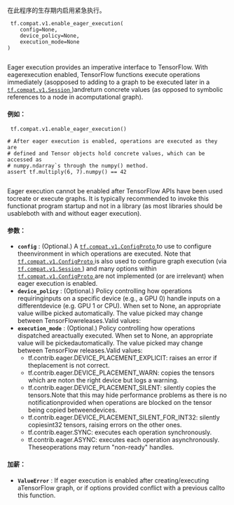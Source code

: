 在此程序的生存期内启用紧急执行。

```
 tf.compat.v1.enable_eager_execution(
    config=None,
    device_policy=None,
    execution_mode=None
)
 
```

Eager execution provides an imperative interface to TensorFlow. With eagerexecution enabled, TensorFlow functions execute operations immediately (asopposed to adding to a graph to be executed later in a [ `tf.compat.v1.Session` ](https://tensorflow.google.cn/api_docs/python/tf/compat/v1/Session))andreturn concrete values (as opposed to symbolic references to a node in acomputational graph).

#### 例如：


```
 tf.compat.v1.enable_eager_execution()

# After eager execution is enabled, operations are executed as they are
# defined and Tensor objects hold concrete values, which can be accessed as
# numpy.ndarray`s through the numpy() method.
assert tf.multiply(6, 7).numpy() == 42
 
```

Eager execution cannot be enabled after TensorFlow APIs have been used tocreate or execute graphs. It is typically recommended to invoke this functionat program startup and not in a library (as most libraries should be usableboth with and without eager execution).

#### 参数：
- **`config`** : (Optional.) A [ `tf.compat.v1.ConfigProto` ](https://tensorflow.google.cn/api_docs/python/tf/compat/v1/ConfigProto) to use to configure theenvironment in which operations are executed. Note that[ `tf.compat.v1.ConfigProto` ](https://tensorflow.google.cn/api_docs/python/tf/compat/v1/ConfigProto) is also used to configure graph execution (via[ `tf.compat.v1.Session` ](https://tensorflow.google.cn/api_docs/python/tf/compat/v1/Session)) and many options within [ `tf.compat.v1.ConfigProto` ](https://tensorflow.google.cn/api_docs/python/tf/compat/v1/ConfigProto)are not implemented (or are irrelevant) when eager execution is enabled.
- **`device_policy`** : (Optional.) Policy controlling how operations requiringinputs on a specific device (e.g., a GPU 0) handle inputs on a differentdevice  (e.g. GPU 1 or CPU). When set to None, an appropriate value willbe picked automatically. The value picked may change between TensorFlowreleases.Valid values:
- **`execution_mode`** : (Optional.) Policy controlling how operations dispatched areactually executed. When set to None, an appropriate value will be pickedautomatically. The value picked may change between TensorFlow releases.Valid values:
    - tf.contrib.eager.DEVICE_PLACEMENT_EXPLICIT: raises an error if theplacement is not correct.
    - tf.contrib.eager.DEVICE_PLACEMENT_WARN: copies the tensors which are noton the right device but logs a warning.
    - tf.contrib.eager.DEVICE_PLACEMENT_SILENT: silently copies the tensors.Note that this may hide performance problems as there is no notificationprovided when operations are blocked on the tensor being copied betweendevices.
    - tf.contrib.eager.DEVICE_PLACEMENT_SILENT_FOR_INT32: silently copiesint32 tensors, raising errors on the other ones.
    - tf.contrib.eager.SYNC: executes each operation synchronously.
    - tf.contrib.eager.ASYNC: executes each operation asynchronously. Theseoperations may return "non-ready" handles.


#### 加薪：
- **`ValueError`** : If eager execution is enabled after creating/executing aTensorFlow graph, or if options provided conflict with a previous callto this function.
